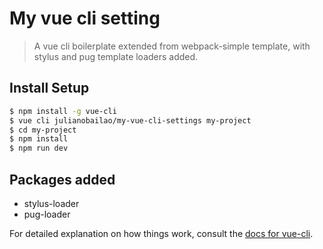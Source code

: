 # My vue cli setting

> A vue cli boilerplate extended from webpack-simple template, with stylus and pug template loaders added.

## Install Setup

``` bash
$ npm install -g vue-cli
$ vue cli julianobailao/my-vue-cli-settings my-project
$ cd my-project
$ npm install
$ npm run dev
```

## Packages added

* stylus-loader
* pug-loader

For detailed explanation on how things work, consult the [docs for vue-cli](https://github.com/vuejs/vue-cli).
